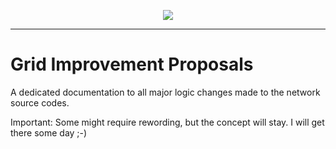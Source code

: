<p align=center>
<img src=https://gridshl.files.wordpress.com/2022/06/img_3491.png>
</p>

---------------------------

# Grid Improvement Proposals
A dedicated documentation to all major logic changes made to the network source codes.

Important: Some might require rewording, but the concept will stay. I will get there some day ;-)
